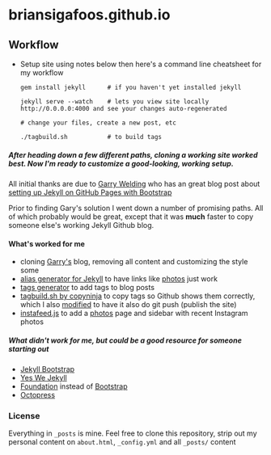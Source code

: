 briansigafoos.github.io
=======================

## Workflow

  - Setup site using notes below then here's a command line cheatsheet for my workflow


        gem install jekyll      # if you haven't yet installed jekyll

        jekyll serve --watch    # lets you view site locally http://0.0.0.0:4000 and see your changes auto-regenerated

        # change your files, create a new post, etc

        ./tagbuild.sh           # to build tags




##### After heading down a few different paths, cloning a working site worked best. Now I'm ready to customize a good-looking, working setup.

All initial thanks are due to [Garry Welding](https://github.com/gkwelding) who has an great blog post about [setting up Jekyll on GitHub Pages with Bootstrap](http://in-the-attic.com/2013/01/04/building-a-blog-using-jekyll-bootstrap-and-github-pages-a-beginners-guide/)

Prior to finding Gary's solution I went down a number of promising paths. All of which probably would be great, except that it was **much** faster to copy someone else's working Jekyll Github blog.

#### What's worked for me
- cloning [Garry's](https://github.com/gkwelding) blog, removing all content and customizing the style some
- [alias generator for Jekyll][] to have links like [photos][] just work
- [tags generator][] to add tags to blog posts
- [tagbuild.sh by copyninja][] to copy tags so Github shows them correctly, which I also [modified][] to have it also do git push (publish the site)
- [instafeed.js][] to add a [photos][] page and sidebar with recent Instagram photos

[alias generator for Jekyll]: https://github.com/tsmango/jekyll_alias_generator
[tags generator]: http://charliepark.org/tags-in-jekyll/
[tagbuild.sh by copyninja]: https://github.com/copyninja/copyninja.github.com/blob/master/tagbuild.sh
[modified]: https://github.com/BrianSigafoos/briansigafoos.github.io/blob/master/tagbuild.sh
[photos]: http://briansigafoos.com/photos
[instafeed.js]: http://instafeedjs.com/

##### What didn't work for me, but could be a good resource for someone starting out

- [Jekyll Bootstrap](http://jekyllbootstrap.com/)
- [Yes We Jekyll](http://yeswejekyll.com/)
- [Foundation](http://foundation.zurb.com/) instead of [Bootstrap](http://twitter.github.io/bootstrap/)
- [Octopress](http://octopress.org/)



### License

Everything in `_posts` is mine.
Feel free to clone this repository, strip out my personal content on `about.html`, `_config.yml` and all `_posts/` content




